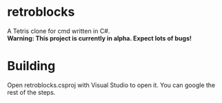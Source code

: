 # retroblocks
 A Tetris clone for cmd written in C#.  
**Warning: This project is currently in alpha. Expect lots of bugs!**

# Building
Open retroblocks.csproj with Visual Studio to open it.
You can google the rest of the steps.
